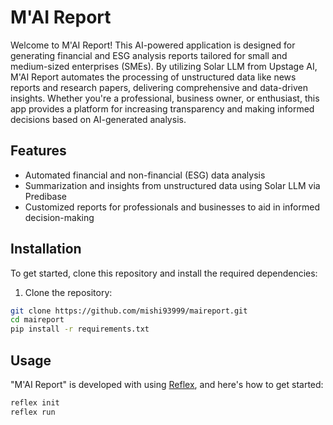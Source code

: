 # M'AI Report

Welcome to M'AI Report! This AI-powered application is designed for generating financial and ESG analysis reports tailored for small and medium-sized enterprises (SMEs). By utilizing Solar LLM from Upstage AI, M'AI Report automates the processing of unstructured data like news reports and research papers, delivering comprehensive and data-driven insights. Whether you're a professional, business owner, or enthusiast, this app provides a platform for increasing transparency and making informed decisions based on AI-generated analysis.

## Features
- Automated financial and non-financial (ESG) data analysis
- Summarization and insights from unstructured data using Solar LLM via Predibase
- Customized reports for professionals and businesses to aid in informed decision-making

## Installation
To get started, clone this repository and install the required dependencies:

1. Clone the repository:

```bash
git clone https://github.com/mishi93999/maireport.git
cd maireport
pip install -r requirements.txt
```
## Usage
"M'AI Report" is developed with using [Reflex](https://reflex.dev/), and here's how to get started:
```bash
reflex init
reflex run
```
